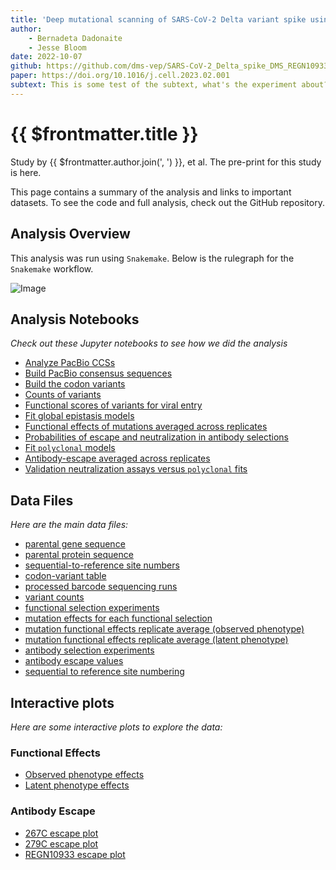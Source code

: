 ```yaml
---
title: 'Deep mutational scanning of SARS-CoV-2 Delta variant spike using a barcoded lentiviral platform'
author: 
    - Bernadeta Dadonaite
    - Jesse Bloom
date: 2022-10-07
github: https://github.com/dms-vep/SARS-CoV-2_Delta_spike_DMS_REGN10933
paper: https://doi.org/10.1016/j.cell.2023.02.001
subtext: This is some test of the subtext, what's the experiment about? Here's a short plain text introduction.
---
```



# {{ $frontmatter.title }}

Study by {{ $frontmatter.author.join(', ') }}, et al. The pre-print for this study is <a v-bind:href="$frontmatter.paper">here</a>.

This page contains a summary of the analysis and links to important datasets. To see the code and full analysis, check out the <a v-bind:href="$frontmatter.github">GitHub repository</a>.

## Analysis Overview

This analysis was run using `Snakemake`. Below is the rulegraph for the `Snakemake` workflow.

![Image](https://dms-vep.github.io/SARS-CoV-2_Delta_spike_DMS_REGN10933/_images/rulegraph.svg)

## Analysis Notebooks

*Check out these Jupyter notebooks to see how we did the analysis*

- [Analyze PacBio CCSs]()
- [Build PacBio consensus sequences]()
- [Build the codon variants]()
- [Counts of variants]()
- [Functional scores of variants for viral entry]()
- [Fit global epistasis models]()
- [Functional effects of mutations averaged across replicates]()
- [Probabilities of escape and neutralization in antibody selections]()
- [Fit `polyclonal` models]()
- [Antibody-escape averaged across replicates]()
- [Validation neutralization assays versus `polyclonal` fits]()

## Data Files

*Here are the main data files:*

- [parental gene sequence]()
- [parental protein sequence]()
- [sequential-to-reference site numbers]()
- [codon-variant table]()
- [processed barcode sequencing runs]()
- [variant counts]()
- [functional selection experiments]()
- [mutation effects for each functional selection]()
- [mutation functional effects replicate average (observed phenotype)]()
- [mutation functional effects replicate average (latent phenotype)]()
- [antibody selection experiments]()
- [antibody escape values]()
- [sequential to reference site numbering]()

## Interactive plots

*Here are some interactive plots to explore the data:*

### Functional Effects

- [Observed phenotype effects]()
- [Latent phenotype effects]()

### Antibody Escape

- [267C escape plot]()
- [279C escape plot]()
- [REGN10933 escape plot]()

<Altair :spec-url="'https://dms-vep.github.io/SARS-CoV-2_Delta_spike_DMS_REGN10933/muteffects_latent_heatmap.html'"></Altair>
